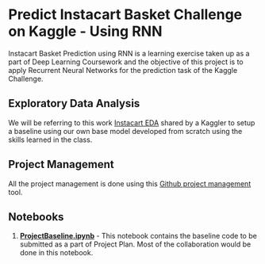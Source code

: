 # Predict Instacart Basket Challenge on Kaggle - Using RNN
Instacart Basket Prediction using RNN is a learning exercise taken up as a part of Deep Learning Coursework and the objective of this project is to apply Recurrent Neural Networks for the prediction task of the Kaggle Challenge.


## Exploratory Data Analysis
We will be referring to this work [Instacart EDA](https://www.kaggle.com/philippsp/exploratory-analysis-instacart) shared by a Kaggler to setup a baseline using our own base model developed from scratch using the skills learned in the class.

## Project Management
All the project management is done using this [Github project management](https://github.com/rem0temeth0d/instabasket_rnn/projects/1) tool.

## Notebooks
1. [**ProjectBaseline.ipynb**](./ProjectBaseline.ipynb) - This notebook contains the baseline code to be submitted as a part of Project Plan. Most of the collaboration would be done in this notebook. 
